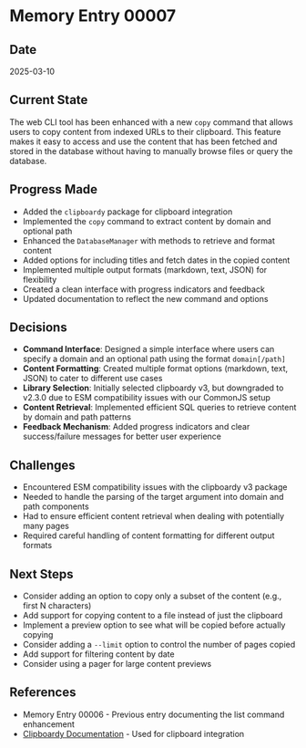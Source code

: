 # Memory Entry 00007

## Date
2025-03-10

## Current State
The web CLI tool has been enhanced with a new `copy` command that allows users to copy content from indexed URLs to their clipboard. This feature makes it easy to access and use the content that has been fetched and stored in the database without having to manually browse files or query the database.

## Progress Made
- Added the `clipboardy` package for clipboard integration
- Implemented the `copy` command to extract content by domain and optional path
- Enhanced the `DatabaseManager` with methods to retrieve and format content
- Added options for including titles and fetch dates in the copied content
- Implemented multiple output formats (markdown, text, JSON) for flexibility
- Created a clean interface with progress indicators and feedback
- Updated documentation to reflect the new command and options

## Decisions
- **Command Interface**: Designed a simple interface where users can specify a domain and an optional path using the format `domain[/path]`
- **Content Formatting**: Created multiple format options (markdown, text, JSON) to cater to different use cases
- **Library Selection**: Initially selected clipboardy v3, but downgraded to v2.3.0 due to ESM compatibility issues with our CommonJS setup
- **Content Retrieval**: Implemented efficient SQL queries to retrieve content by domain and path patterns
- **Feedback Mechanism**: Added progress indicators and clear success/failure messages for better user experience

## Challenges
- Encountered ESM compatibility issues with the clipboardy v3 package
- Needed to handle the parsing of the target argument into domain and path components
- Had to ensure efficient content retrieval when dealing with potentially many pages
- Required careful handling of content formatting for different output formats

## Next Steps
- Consider adding an option to copy only a subset of the content (e.g., first N characters)
- Add support for copying content to a file instead of just the clipboard
- Implement a preview option to see what will be copied before actually copying
- Consider adding a `--limit` option to control the number of pages copied
- Add support for filtering content by date
- Consider using a pager for large content previews

## References
- Memory Entry 00006 - Previous entry documenting the list command enhancement
- [Clipboardy Documentation](https://github.com/sindresorhus/clipboardy) - Used for clipboard integration 